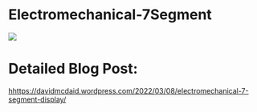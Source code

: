 # Electromechanical-7Segment

![](other/ezgif-5-9716ad1de3.gif)

# Detailed Blog Post: 

[hhttps://davidmcdaid.wordpress.com/2022/03/08/electromechanical-7-segment-display/](url)
